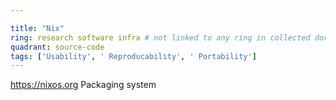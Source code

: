 ```yaml
---

title: "Nix"
ring: research software infra # not linked to any ring in collected doc sheet
quadrant: source-code
tags: ['Usability', ' Reproducability', ' Portability']
---
```

https://nixos.org
Packaging system
